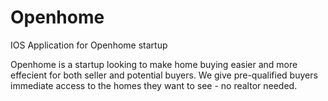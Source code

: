 # Openhome
IOS Application for Openhome startup 

Openhome is a startup looking to make home buying easier and more effecient for both seller and potential buyers. 
We give pre-qualified buyers immediate access to the homes they want to see - no realtor needed. 

